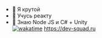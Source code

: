 - 👀 Я крутой
- 🌱 Учусь реакту
- 💞️ Знаю Node JS и C# + Unity<br>
[![wakatime](https://wakatime.com/badge/user/050e9fd9-87b4-47e3-a827-eda8b2bde1a6.svg)](https://wakatime.com/@050e9fd9-87b4-47e3-a827-eda8b2bde1a6)
https://dev-squad.ru

